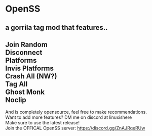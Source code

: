 # OpenSS
a gorrila tag mod that features..
-
Join Random  
Disconnect  
Platforms  
Invis Platforms  
Crash All (NW?)  
Tag All  
Ghost Monk  
Noclip
-
And is completely opensource, feel free to make recommendations.  
Want to add more features? DM me on discord at linuxishere  
Make sure to use the latest release!   
Join the OFFICAL OpenSS server: https://discord.gg/ZnAJRqeRUw
